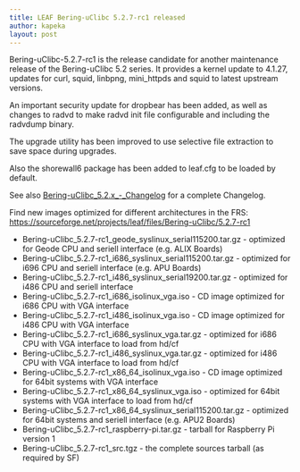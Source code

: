 ```yaml
---
title: LEAF Bering-uClibc 5.2.7-rc1 released
author: kapeka
layout: post
---
```

Bering-uClibc-5.2.7-rc1 is the release candidate for another  maintenance release of the
Bering-uClibc 5.2 series.
It provides a kernel update to 4.1.27, updates for curl, squid, linbpng,
mini_httpds and squid to latest upstream versions.

An important security update for dropbear has been added, as well as changes to radvd
to make radvd init file configurable and including the radvdump binary.

The upgrade utility has been improved to use selective file extraction to save space
during upgrades.

Also the shorewall6 package has been added to leaf.cfg to be loaded by default.

See also
<a href="{{ site.buc_wiki_url }}/Bering-uClibc_5.2.x_-_Changelog">Bering-uClibc_5.2.x_-_Changelog</a>
for a complete Changelog.

<p>Find new images optimized for different architectures in the FRS:
<a href="https://sourceforge.net/projects/leaf/files/Bering-uClibc/5.2.7-rc1">https://sourceforge.net/projects/leaf/files/Bering-uClibc/5.2.7-rc1</a>
<ul>

<li>Bering-uClibc_5.2.7-rc1_geode_syslinux_serial115200.tar.gz - optimized for Geode CPU and seriell interface (e.g. ALIX Boards) </li>

<li>Bering-uClibc_5.2.7-rc1_i686_syslinux_serial115200.tar.gz - optimized for i696 CPU and seriell interface (e.g. APU Boards) </li>

<li>Bering-uClibc_5.2.7-rc1_i486_syslinux_serial19200.tar.gz - optimized for i486 CPU and seriell interface </li>

<li>Bering-uClibc_5.2.7-rc1_i686_isolinux_vga.iso - CD image optimized for i686 CPU with VGA interface</li>

<li>Bering-uClibc_5.2.7-rc1_i486_isolinux_vga.iso - CD image optimized for i486 CPU with VGA interface</li>

<li>Bering-uClibc_5.2.7-rc1_i686_syslinux_vga.tar.gz - optimized for i686 CPU with VGA interface to load from hd/cf</li>

<li>Bering-uClibc_5.2.7-rc1_i486_syslinux_vga.tar.gz - optimized for i486 CPU with VGA interface to load from hd/cf</li>

<li>Bering-uClibc_5.2.7-rc1_x86_64_isolinux_vga.iso - CD image optimized for 64bit systems  with VGA interface</li>

<li>Bering-uClibc_5.2.7-rc1_x86_64_syslinux_vga.iso - optimized for 64bit systems  with VGA interface to load from hd/cf</li>

<li>Bering-uClibc_5.2.7-rc1_x86_64_syslinux_serial115200.tar.gz - optimized for 64bit systems and seriell interface (e.g. APU2 Boards) </li>

<li>Bering-uClibc_5.2.7-rc1_raspberry-pi.tar.gz - tarball for Raspberry Pi version 1</li>

<li>Bering-uClibc_5.2.7-rc1_src.tgz - the complete sources tarball (as required by SF)</li>
</ul>
